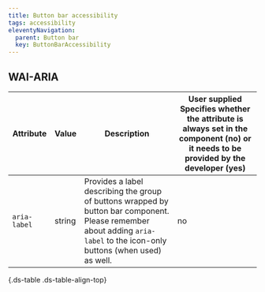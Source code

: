 ```yaml
---
title: Button bar accessibility
tags: accessibility
eleventyNavigation:
  parent: Button bar
  key: ButtonBarAccessibility
---
```


<section>

## WAI-ARIA

<div class="ds-table-wrapper">

|Attribute|Value|Description|User supplied  <sl-icon name="info" aria-describedby="tooltip1" size="md"></sl-icon><sl-tooltip id="tooltip1">Specifies whether the attribute is always set in the component (no) or it needs to be provided by the developer (yes)</sl-tooltip>|
|-|-|-|-|
|`aria-label`|string|Provides a label describing the group of buttons wrapped by button bar component. Please remember about adding `aria-label` to the icon-only buttons (when used) as well.|no|

{.ds-table .ds-table-align-top}

</div>

</section>


